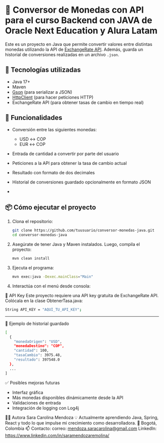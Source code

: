 # 💱 Conversor de Monedas con API para el curso Backend con JAVA de Oracle Next Education y Alura Latam

Este es un proyecto en Java que permite convertir valores entre distintas monedas utilizando la API de [ExchangeRate API](https://app.exchangerate-api.com/). Además, guarda un historial de conversiones realizadas en un archivo `.json`.

## 🚀 Tecnologías utilizadas

- Java 17+
- Maven
- [Gson](https://github.com/google/gson) (para serializar a JSON)
- [HttpClient](https://docs.oracle.com/en/java/javase/11/docs/api/java.net.http/java/net/http/HttpClient.html) (para hacer peticiones HTTP)
- ExchangeRate API (para obtener tasas de cambio en tiempo real)

## 🧠 Funcionalidades

- Conversión entre las siguientes monedas:
  - USD ↔️ COP
  - EUR ↔️ COP
- Entrada de cantidad a convertir por parte del usuario
- Peticiones a la API para obtener la tasa de cambio actual
- Resultado con formato de dos decimales
- Historial de conversiones guardado opcionalmente en formato JSON

- 
## 📦 Cómo ejecutar el proyecto

1. Clona el repositorio:
   ```bash
   git clone https://github.com/tuusuario/conversor-monedas-java.git
   cd conversor-monedas-java
   
2. Asegúrate de tener Java y Maven instalados. Luego, compila el proyecto:
   ```bash
   mvn clean install

3. Ejecuta el programa:
   ```bash
   mvn exec:java -Dexec.mainClass="Main"

4. Interactúa con el menú desde consola:

 🔑 API Key
Este proyecto requiere una API key gratuita de ExchangeRate API.
Colócala en la clase ObtenerTasa.java:
```bash
String API_KEY = "AQUÍ_TU_API_KEY";
```
----
📝 Ejemplo de historial guardado
```bash
[
  {
    "monedaOrigen": "USD",
    "monedaDestino": "COP",
    "cantidad": 100,
    "tasaCambio": 3975.48,
    "resultado": 397548.0
  },
  ...
]

```
✅ Posibles mejoras futuras
- Interfaz gráfica 
- Más monedas disponibles dinámicamente desde la API
- Validaciones de entrada
- Integración de logging con Log4j

👩‍💻 Autora
Sara Carolina Mendoza
💡 Actualmente aprendiendo Java, Spring, React y todo lo que impulse mi crecimiento como desarrolladora.
📍 Bogotá, Colombia
📫 Contacto:
    correo: mendoza.saracarolina@gmail.com
    LinkedIn: https://www.linkedin.com/in/saramendozaremolina/
